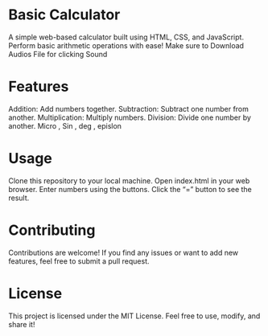 # Basic Calculator
A simple web-based calculator built using HTML, CSS, and JavaScript. Perform basic arithmetic operations with ease!
Make sure to Download Audios File for clicking Sound 

# Features
Addition: Add numbers together.
Subtraction: Subtract one number from another.
Multiplication: Multiply numbers.
Division: Divide one number by another.
Micro , Sin , deg , epislon 
# Usage
Clone this repository to your local machine.
Open index.html in your web browser.
Enter numbers using the buttons.
Click the “=” button to see the result.
# Contributing
Contributions are welcome! If you find any issues or want to add new features, feel free to submit a pull request.
# License
This project is licensed under the MIT License. Feel free to use, modify, and share it!
